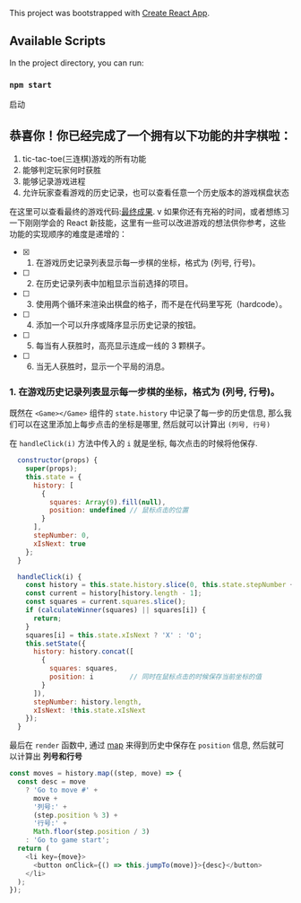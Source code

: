 This project was bootstrapped with [Create React App](https://github.com/facebook/create-react-app).

## Available Scripts

In the project directory, you can run:

### `npm start`

启动

## 恭喜你！你已经完成了一个拥有以下功能的井字棋啦：

1. tic-tac-toe(三连棋)游戏的所有功能
2. 能够判定玩家何时获胜
3. 能够记录游戏进程
4. 允许玩家查看游戏的历史记录，也可以查看任意一个历史版本的游戏棋盘状态

在这里可以查看最终的游戏代码:[最终成果](https://codepen.io/gaearon/pen/gWWZgR?editors=0010).
v
如果你还有充裕的时间，或者想练习一下刚刚学会的 React 新技能，这里有一些可以改进游戏的想法供你参考，这些功能的实现顺序的难度是递增的：

- [x] 1. 在游戏历史记录列表显示每一步棋的坐标，格式为 (列号, 行号)。
- [ ] 2. 在历史记录列表中加粗显示当前选择的项目。
- [ ] 3. 使用两个循环来渲染出棋盘的格子，而不是在代码里写死（hardcode）。
- [ ] 4. 添加一个可以升序或降序显示历史记录的按钮。
- [ ] 5. 每当有人获胜时，高亮显示连成一线的 3 颗棋子。
- [ ] 6. 当无人获胜时，显示一个平局的消息。

### 1. 在游戏历史记录列表显示每一步棋的坐标，格式为 (列号, 行号)。

既然在 `<Game></Game>` 组件的 `state.history` 中记录了每一步的历史信息, 那么我们可以在这里添加上每步点击的坐标是哪里, 然后就可以计算出 `(列号, 行号)`

在 `handleClick(i)` 方法中传入的 `i` 就是坐标, 每次点击的时候将他保存.

```javascript
  constructor(props) {
    super(props);
    this.state = {
      history: [
        {
          squares: Array(9).fill(null),
          position: undefined // 鼠标点击的位置
        }
      ],
      stepNumber: 0,
      xIsNext: true
    };
  }

  handleClick(i) {
    const history = this.state.history.slice(0, this.state.stepNumber + 1);
    const current = history[history.length - 1];
    const squares = current.squares.slice();
    if (calculateWinner(squares) || squares[i]) {
      return;
    }
    squares[i] = this.state.xIsNext ? 'X' : 'O';
    this.setState({
      history: history.concat([
        {
          squares: squares,
          position: i         // 同时在鼠标点击的时候保存当前坐标的值
        }
      ]),
      stepNumber: history.length,
      xIsNext: !this.state.xIsNext
    });
  }
```

最后在 `render` 函数中, 通过 [map](https://developer.mozilla.org/zh-CN/docs/Web/JavaScript/Reference/Global_Objects/Array/map) 来得到历史中保存在 `position` 信息, 然后就可以计算出 **列号和行号**

```javascript
const moves = history.map((step, move) => {
  const desc = move
    ? 'Go to move #' +
      move +
      '列号:' +
      (step.position % 3) +
      '行号:' +
      Math.floor(step.position / 3)
    : 'Go to game start';
  return (
    <li key={move}>
      <button onClick={() => this.jumpTo(move)}>{desc}</button>
    </li>
  );
});
```
